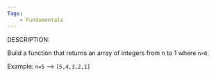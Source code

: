 ```yaml
---
Tags:
    - Fundamentals
---
```


DESCRIPTION:

Build a function that returns an array of integers from n to 1 where `n>0`.

Example: `n=5` --> `[5,4,3,2,1]`
